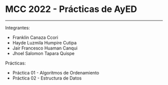 # MCC 2022 - Prácticas de AyED
***

Integrantes:
* Franklin Canaza Ccori 
* Hayde Luzmila Humpire Cutipa 
* Jair Francesco Huaman Canqui 
* Jhoel Salomon Tapara Quispe 

Prácticas:
* Práctica 01 - Algoritmos de Ordenamiento
* Práctica 02 - Estructura de Datos